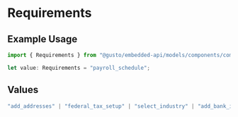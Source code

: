 # Requirements

## Example Usage

```typescript
import { Requirements } from "@gusto/embedded-api/models/components/companyonboardingstatus.js";

let value: Requirements = "payroll_schedule";
```

## Values

```typescript
"add_addresses" | "federal_tax_setup" | "select_industry" | "add_bank_info" | "add_employees" | "state_setup" | "payroll_schedule" | "sign_all_forms" | "verify_bank_info" | "external_payroll"
```